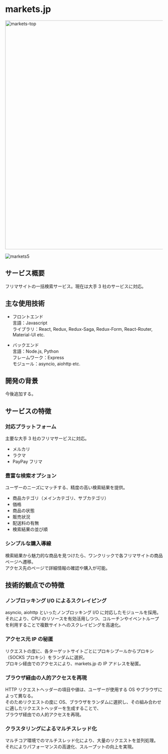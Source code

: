 # markets.jp

<img width="733" alt="markets-top" src="https://user-images.githubusercontent.com/39334151/110884340-500ea680-8328-11eb-8204-f5ef578e989d.png">

![markets5](https://user-images.githubusercontent.com/39334151/110884366-5c92ff00-8328-11eb-8599-73a725972cb8.png)

## サービス概要

フリマサイトの一括検索サービス。現在は大手 3 社のサービスに対応。

## 主な使用技術

- フロントエンド  
  言語：Javascript  
  ライブラリ：React, Redux, Redux-Saga, Redux-Form, React-Router, Material-UI etc.

- バックエンド  
  言語：Node.js, Python  
  フレームワーク：Express  
  モジュール：asyncio, aiohttp etc.

## 開発の背景

今後追加する。

## サービスの特徴

### 対応プラットフォーム

主要な大手 3 社のフリマサービスに対応。

- メルカリ
- ラクマ
- PayPay フリマ

### 豊富な検索オプション

ユーザーのニーズにマッチする、精度の高い検索結果を提供。

- 商品カテゴリ（メインカテゴリ、サブカテゴリ）
- 価格
- 商品の状態
- 販売状況
- 配送料の有無
- 検索結果の並び順

### シンプルな購入導線

検索結果から魅力的な商品を見つけたら、ワンクリックで各フリマサイトの商品ページへ遷移。  
アクセス先のページで詳細情報の確認や購入が可能。

## 技術的観点での特徴

### ノンブロッキング I/O によるスクレイピング

asyncio, aiohttp といったノンブロッキング I/O に対応したモジュールを採用。  
それにより、CPU のリソースを有効活用しつつ、コルーチンやイベントループを利用することで複数サイトへのスクレイピングを高速化。

### アクセス元 IP の秘匿

リクエストの度に、各ターゲットサイトごとにプロキシプールからプロキシ（SOCKS プロキシ）をランダムに選択。  
プロキシ経由でのアクセスにより、markets.jp の IP アドレスを秘匿。

### ブラウザ経由の人的アクセスを再現

HTTP リクエストヘッダーの項目や値は、ユーザーが使用する OS やブラウザによって異なる。  
そのためリクエストの度に OS、ブラウザをランダムに選択し、その組み合わせに適したリクエストヘッダーを生成することで、  
ブラウザ経由での人的アクセスを再現。

### クラスタリングによるマルチスレッド化

マルチコア環境でのマルチスレッド化により、大量のリクエストを並列処理。  
それによりパフォーマンスの高速化、スループットの向上を実現。
